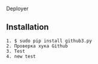  Deployer

Installation
------------

	1. $ sudo pip install github3.py
	2. Проверка хука Github
	3. Test
	4. new test
